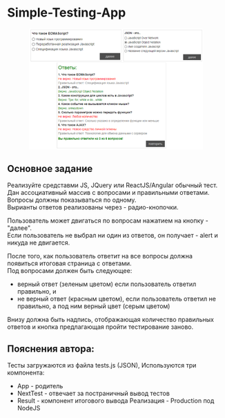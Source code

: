 # Simple-Testing-App

<p align="center"><img width="80%" height="80%" src="image.png" /></p>

## Основное задание

Реализуйте средставми JS, JQuery или ReactJS/Angular обычный тест.</br> 
Дан ассоциативный массив с вопросами и правильными ответами. Вопросы должны показываться по одному.</br>
Вырианты ответов реализованы через - радио-кнопочки.

Пользователь может двигаться по вопросам нажатием на кнопку - "далее".</br>
Если пользователь не выбрал ни один из ответов, он получает - alert и никуда не двигается.

После того, как пользователь ответит на все вопросы должна появиться итоговая страница с ответами.</br>
Под вопросами должен быть следующее: 
- верный ответ (зеленым цветом) если пользователь ответил правильно, и
- не верный ответ (красным цветом), если пользователь ответил не правильно, а под ним верный цвет (серым цветом)

Внизу должна быть надпись, отображающая количество правильных ответов и
кнопка предлагающая пройти тестирование заново.

## Пояснения автора: 
  Тесты загружаются из файла tests.js (JSON), 
  Используются три компонента:
  - App - родитель
  - NextTest - отвечает за постраничный вывод тестов
  - Result - компонент итогового вывода
Реализация - Production под NodeJS
